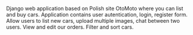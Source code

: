 Django web application based on Polish site OtoMoto where you can list and buy cars. Application contains user autentication, login, register form. Allow users to list new cars, upload multiple images, chat between two users. View and edit our orders. Filter and sort cars. 
